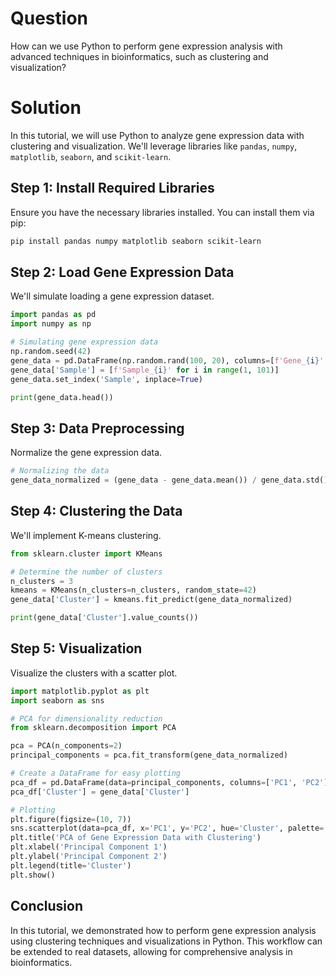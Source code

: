 # Question

How can we use Python to perform gene expression analysis with advanced techniques in bioinformatics, such as clustering and visualization?

# Solution

In this tutorial, we will use Python to analyze gene expression data with clustering and visualization. We'll leverage libraries like `pandas`, `numpy`, `matplotlib`, `seaborn`, and `scikit-learn`.

## Step 1: Install Required Libraries

Ensure you have the necessary libraries installed. You can install them via pip:

```bash
pip install pandas numpy matplotlib seaborn scikit-learn
```

## Step 2: Load Gene Expression Data

We'll simulate loading a gene expression dataset.

```python
import pandas as pd
import numpy as np

# Simulating gene expression data
np.random.seed(42)
gene_data = pd.DataFrame(np.random.rand(100, 20), columns=[f'Gene_{i}' for i in range(20)])
gene_data['Sample'] = [f'Sample_{i}' for i in range(1, 101)]
gene_data.set_index('Sample', inplace=True)

print(gene_data.head())
```

## Step 3: Data Preprocessing

Normalize the gene expression data.

```python
# Normalizing the data
gene_data_normalized = (gene_data - gene_data.mean()) / gene_data.std()
```

## Step 4: Clustering the Data

We'll implement K-means clustering.

```python
from sklearn.cluster import KMeans

# Determine the number of clusters
n_clusters = 3
kmeans = KMeans(n_clusters=n_clusters, random_state=42)
gene_data['Cluster'] = kmeans.fit_predict(gene_data_normalized)

print(gene_data['Cluster'].value_counts())
```

## Step 5: Visualization

Visualize the clusters with a scatter plot.

```python
import matplotlib.pyplot as plt
import seaborn as sns

# PCA for dimensionality reduction
from sklearn.decomposition import PCA

pca = PCA(n_components=2)
principal_components = pca.fit_transform(gene_data_normalized)

# Create a DataFrame for easy plotting
pca_df = pd.DataFrame(data=principal_components, columns=['PC1', 'PC2'])
pca_df['Cluster'] = gene_data['Cluster']

# Plotting
plt.figure(figsize=(10, 7))
sns.scatterplot(data=pca_df, x='PC1', y='PC2', hue='Cluster', palette='deep', style='Cluster', markers=['o', 's', '^'])
plt.title('PCA of Gene Expression Data with Clustering')
plt.xlabel('Principal Component 1')
plt.ylabel('Principal Component 2')
plt.legend(title='Cluster')
plt.show()
```

## Conclusion

In this tutorial, we demonstrated how to perform gene expression analysis using clustering techniques and visualizations in Python. This workflow can be extended to real datasets, allowing for comprehensive analysis in bioinformatics.